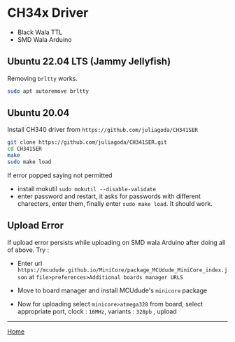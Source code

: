 # CH34x Driver

- Black Wala TTL
- SMD Wala Arduino


## Ubuntu 22.04 LTS (Jammy Jellyfish)

Removing `brltty` works.

```bash
sudo apt autoremove brltty
```


## Ubuntu 20.04 

Install CH340 driver from `https://github.com/juliagoda/CH341SER` 

```bash
git clone https://github.com/juliagoda/CH341SER.git
cd CH341SER
make
sudo make load
```
If error popped saying not permitted 
- install mokutil `sudo mokutil --disable-validate` 
- enter password and restart, it asks for passwords with different charecters, enter them, finally enter `sudo make load`. It should work.


## Upload Error

If upload error persists while uploading on SMD wala Arduino after doing all of above. Try :

- Enter url `https://mcudude.github.io/MiniCore/package_MCUdude_MiniCore_index.json` at `file>preferences>Additional boards manager URLS` 
- Move to board manager and install MCUdude's `minicore` package

- Now for uploading select `minicore>atmega328` from board, select appropriate port, clock : `16MHz`, variants : `328pb` , upload

---
[Home](./README.md)
